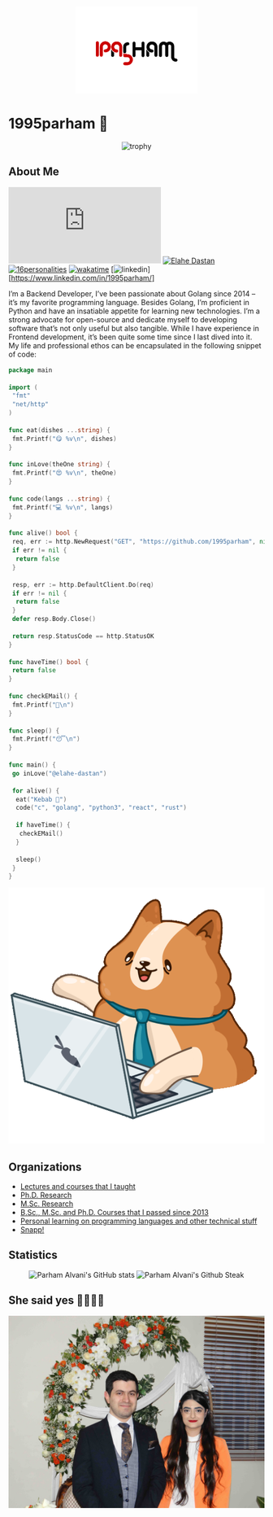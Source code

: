 <p align="center">
  <img src="https://github.com/1995parham/1995parham/raw/main/logo-lg.png"></img>
</p>

# 1995parham 🐼

<p align="center">
  <img alt="trophy" src="https://github-profile-trophy.vercel.app/?username=1995parham&theme=onedark&title=MultiLanguage,Commits,PullRequest,Issues,Starts,Followers,Experience" alt="Trophy" />
</p>

## About Me

[![GitHub release (latest by date)](https://img.shields.io/github/v/release/1995parham/1995parham.pdf?label=Resume&logo=github&style=for-the-badge)](https://github.com/1995parham/1995parham.pdf/releases/latest)
[![Elahe Dastan](https://img.shields.io/badge/-elahe.dstn-black?style=for-the-badge&label=%F0%9F%A7%A1)](https://github.com/elahe-dastan)
[![16personalities](https://img.shields.io/badge/16personalities-ISTJT-orange?style=for-the-badge)](https://www.16personalities.com/profiles/da292f9304d9e)
[![wakatime](https://wakatime.com/badge/user/db2930d0-3bf8-4f88-b64d-cfb67c21c2b6.svg?style=for-the-badge)](https://wakatime.com/@db2930d0-3bf8-4f88-b64d-cfb67c21c2b6)
[![linkedin](https://img.shields.io/badge/LinkedIn-0077B5?style=for-the-badge&logo=linkedin&logoColor=white)][https://www.linkedin.com/in/1995parham/]

I’m a Backend Developer, I’ve been passionate about Golang since 2014 – it’s my favorite programming language. Besides Golang, I’m proficient in Python and have an insatiable appetite for learning new technologies.
I’m a strong advocate for open-source and dedicate myself to developing software that’s not only useful but also tangible. While I have experience in Frontend development,
it’s been quite some time since I last dived into it. My life and professional ethos can be encapsulated in the following snippet of code:

```go
package main

import (
 "fmt"
 "net/http"
)

func eat(dishes ...string) {
 fmt.Printf("😋 %v\n", dishes)
}

func inLove(theOne string) {
 fmt.Printf("😍 %v\n", theOne)
}

func code(langs ...string) {
 fmt.Printf("💻 %v\n", langs)
}

func alive() bool {
 req, err := http.NewRequest("GET", "https://github.com/1995parham", nil)
 if err != nil {
  return false
 }

 resp, err := http.DefaultClient.Do(req)
 if err != nil {
  return false
 }
 defer resp.Body.Close()

 return resp.StatusCode == http.StatusOK
}

func haveTime() bool {
 return false
}

func checkEMail() {
 fmt.Printf("📧\n")
}

func sleep() {
 fmt.Printf("😴\n")
}

func main() {
 go inLove("@elahe-dastan")

 for alive() {
  eat("Kebab 🍢")
  code("c", "golang", "python3", "react", "rust")

  if haveTime() {
   checkEMail()
  }

  sleep()
 }
}

```

<p align="center">
  <img src="https://github.com/1995parham/1995parham/blob/main/bernard.gif?raw=true" alt="Bernard" />
</p>

## Organizations

- [Lectures and courses that I taught](https://github.com/1995parham-teaching/)
- [Ph.D. Research](https://github.com/citado/)
- [M.Sc. Research](https://github.com/reinnet/)
- [B.Sc., M.Sc. and Ph.D. Courses that I passed since 2013](https://github.com/9231058)
- [Personal learning on programming languages and other technical stuff](https://github.com/1995parham-learning)
- [Snapp!](https://github.com/snapp-incubator/)

## Statistics

<p align="center">
  <img src="https://github-readme-stats.vercel.app/api?username=1995parham&show_icons=true&theme=monokai" alt="Parham Alvani's GitHub stats" />
  <img src="https://streak-stats.demolab.com/?user=1995parham&theme=monokai" alt="Parham Alvani's Github Steak" /><br>
</p>


## She said yes 🚀🥰🧡😍

<p align="center">
  <img src="https://github.com/1995parham/1995parham/raw/main/she-said-yes.jpg" alt="She said yes" />
</p>
